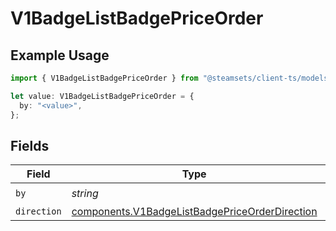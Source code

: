 # V1BadgeListBadgePriceOrder

## Example Usage

```typescript
import { V1BadgeListBadgePriceOrder } from "@steamsets/client-ts/models/components";

let value: V1BadgeListBadgePriceOrder = {
  by: "<value>",
};
```

## Fields

| Field                                                                                                            | Type                                                                                                             | Required                                                                                                         | Description                                                                                                      |
| ---------------------------------------------------------------------------------------------------------------- | ---------------------------------------------------------------------------------------------------------------- | ---------------------------------------------------------------------------------------------------------------- | ---------------------------------------------------------------------------------------------------------------- |
| `by`                                                                                                             | *string*                                                                                                         | :heavy_check_mark:                                                                                               | N/A                                                                                                              |
| `direction`                                                                                                      | [components.V1BadgeListBadgePriceOrderDirection](../../models/components/v1badgelistbadgepriceorderdirection.md) | :heavy_minus_sign:                                                                                               | N/A                                                                                                              |